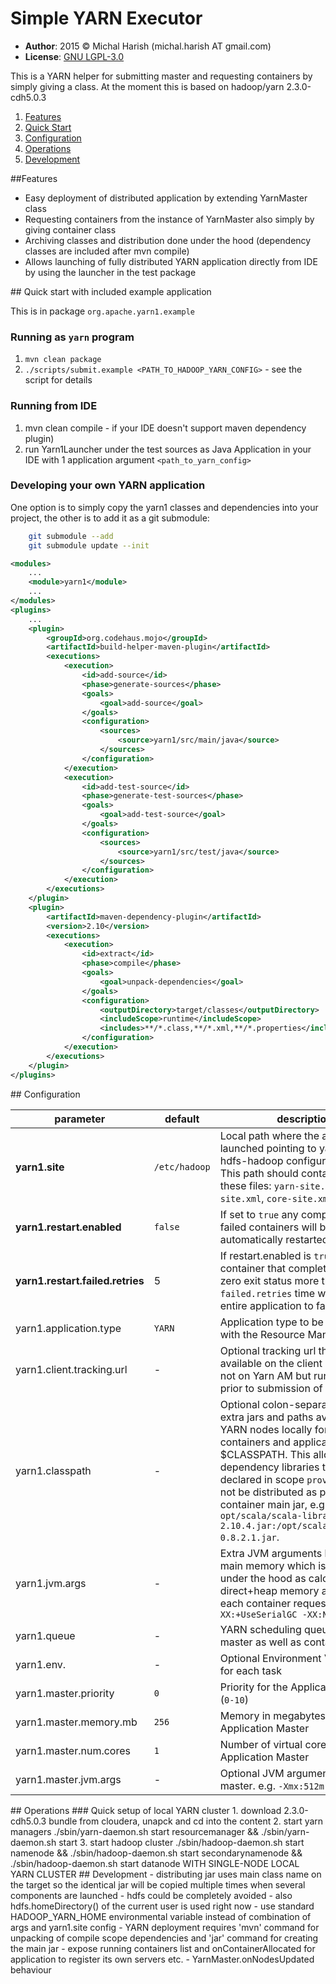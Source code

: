 # Simple YARN Executor

- **Author**: 2015 © Michal Harish (michal.harish AT gmail.com) 
- **License**: [GNU LGPL-3.0](LICENSE) 

This is a YARN helper for submitting master and requesting containers by simply giving a class. At the moment this is based on hadoop/yarn 2.3.0-cdh5.0.3

1. [Features](#features)
3. [Quick Start](#quickstart)
2. [Configuration](#configuration) 	
4. [Operations](#operations)
5. [Development](#development)


<a name="features">
##Features 		 
</a>

- Easy deployment of distributed application by extending YarnMaster class 
- Requesting containers from the instance of YarnMaster also simply by giving container class
- Archiving classes and distribution done under the hood (dependency classes are included after mvn compile)
- Allows launching of fully distributed YARN application directly from IDE by using the launcher in the test package

<a name="quickstart">
## Quick start with included example application
</a>

This is in package `org.apache.yarn1.example`

### Running as `yarn` program
1. `mvn clean package`
2. `./scripts/submit.example <PATH_TO_HADOOP_YARN_CONFIG>`  - see the script for details

### Running from IDE
1. mvn clean compile - if your IDE doesn't support maven dependency plugin)
2. run Yarn1Launcher under the test sources as Java Application in your IDE with 1 application argument `<path_to_yarn_config>`

### Developing your own YARN application

One option is to simply copy the yarn1 classes and dependencies into your project, the other is to add it as a git submodule:

```bash
    git submodule --add
    git submodule update --init    
```

```pom.xml
<modules>
    ...
    <module>yarn1</module>
    ...
</modules>
<plugins>
    ...
    <plugin>
        <groupId>org.codehaus.mojo</groupId>
        <artifactId>build-helper-maven-plugin</artifactId>
        <executions>
            <execution>
                <id>add-source</id>
                <phase>generate-sources</phase>
                <goals>
                    <goal>add-source</goal>
                </goals>
                <configuration>
                    <sources>
                        <source>yarn1/src/main/java</source>
                    </sources>
                </configuration>
            </execution>
            <execution>
                <id>add-test-source</id>
                <phase>generate-test-sources</phase>
                <goals>
                    <goal>add-test-source</goal>
                </goals>
                <configuration>
                    <sources>
                        <source>yarn1/src/test/java</source>
                    </sources>
                </configuration>
            </execution>
        </executions>
    </plugin>
    <plugin>
        <artifactId>maven-dependency-plugin</artifactId>
        <version>2.10</version>
        <executions>
            <execution>
                <id>extract</id>
                <phase>compile</phase>
                <goals>
                    <goal>unpack-dependencies</goal>
                </goals>
                <configuration>
                    <outputDirectory>target/classes</outputDirectory>
                    <includeScope>runtime</includeScope>
                    <includes>**/*.class,**/*.xml,**/*.properties</includes>
                </configuration>
            </execution>
        </executions>
    </plugin>
</plugins>
```
 
<a name="configuration">
## Configuration
</a>

parameter                       | default       | description
--------------------------------|---------------|---------------------------------------------------------------------------
**yarn1.site**                  | `/etc/hadoop` | Local path where the application is launched pointing to yarn (and hdfs-hadoop configuration) files. This path should contain at least these files: `yarn-site.xml`, `hdfs-site.xml`, `core-site.xml`
**yarn1.restart.enabled**       | `false`       | If set to `true` any completed or failed containers will be automatically restarted.
**yarn1.restart.failed.retries**| 5             | If restart.enabled is `true` any container that completes with non-zero exit status more than `failed.retries` time will cause the entire application to fail
yarn1.application.type          | `YARN`        | Application type to be registered with the Resource Manager
yarn1.client.tracking.url       | -             | Optional tracking url that is available on the client machine, i.e. not on Yarn AM but running locally prior to submission of the job 
yarn1.classpath                 | -             | Optional colon-separated list of extra jars and paths available on YARN nodes locally for all containers and application master $CLASSPATH. This allows for large dependency libraries to be declared in scope `provided` and will not be distributed as part of container main jar, e.g. `opt/scala/scala-library-2.10.4.jar:/opt/scala/kafka_2.10-0.8.2.1.jar`.
yarn1.jvm.args                  | -             | Extra JVM arguments besides the main memory which is managed under the hood as calculated from direct+heap memory as given in each container request, , e.g. `-XX:+UseSerialGC -XX:NewRatio=3`
yarn1.queue                     | -             | YARN scheduling queue name for master as well as containers
yarn1.env.<VARIABLE>            | -             | Optional Environment Variable(s) for each task
yarn1.master.priority           | `0`           | Priority for the Application Master (`0-10`)
yarn1.master.memory.mb          | `256`         | Memory in megabytes for the Application Master
yarn1.master.num.cores          | `1`           | Number of virtual cores for the Application Master
yarn1.master.jvm.args           | -             | Optional JVM arguments for the master. e.g. `-Xmx:512m`

<a name="operations">
## Operations
</a> 
### Quick setup of local YARN cluster
1. download 2.3.0-cdh5.0.3 bundle from cloudera, unapck and cd into the content
2. start yarn managers ./sbin/yarn-daemon.sh start resourcemanager && ./sbin/yarn-daemon.sh start
3. start hadoop cluster ./sbin/hadoop-daemon.sh start namenode && ./sbin/hadoop-daemon.sh start secondarynamenode && ./sbin/hadoop-daemon.sh start datanode
WITH SINGLE-NODE LOCAL YARN CLUSTER


<a name="development">
## Development
</a>
- distributing jar uses main class name on the target so the identical jar will be copied multiple times when several components are launched 
- hdfs could be completely avoided - also hdfs.homeDirectory() of the current user is used right now
- use standard HADOOP_YARN_HOME environmental variable instead of combination of args and yarn1.site config
- YARN deployment requires 'mvn' command for unpacking of compile scope dependencies and 'jar' command for creating the main jar 
- expose running containers list and onContainerAllocated for application to register its own servers etc.
- YarnMaster.onNodesUpdated behaviour


